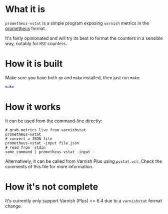 # What it is

`prometheus-vstat` is a simple program exposing `varnish` metrics in the
[prometheus](https://prometheus.io/) format.

It's fairly opinionated and will try its best to format the counters in a
sensible way, notably for `MSE` counters.

# How it is built

Make sure you have both `go` and `make` installed, then just run `make`:

``` bash
make
```

# How it works

It can be used from the command-line directly:

```
# grab metrics live from varnishstat
prometheus-vstat
# convert a JSON file
prometheus-vstat -input file.json
# read from `stdin`
some_command | prometheus-vstat -input -
```

Alternatively, it can be called from Varnish Plus using `pvstat.vcl`. Check the
comments of this file for more information.

# How it's not complete

It's currently only support Varnish (Plus) <= 6.4 due to a `varnishstat` format
change.
